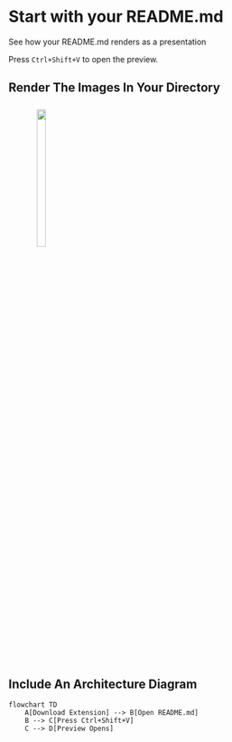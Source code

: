 # Start with your README.md 

See how your README.md renders as a presentation

Press `Ctrl+Shift+V` to open the preview.

## Render The Images In Your Directory 
<div style="width:50%; margin-top: 5%; margin-left:10%;">
<img src="https://file%2B.vscode-resource.vscode-cdn.net/Users/griever/Developer/markdown-showcase/brands/cursor.png" style="width: 25%;" />
</div>

## Include An Architecture Diagram 

```mermaid
flowchart TD
    A[Download Extension] --> B[Open README.md]
    B --> C[Press Ctrl+Shift+V]
    C --> D[Preview Opens]
```